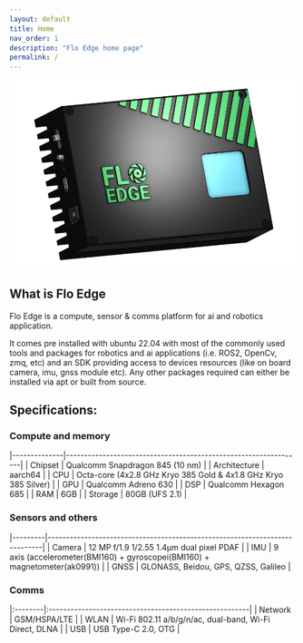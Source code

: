 ```yaml
---
layout: default
title: Home
nav_order: 1
description: "Flo Edge home page"
permalink: /
---
```


![](/assets/images/flo_edge.png)

## What is Flo Edge
Flo Edge is a compute, sensor & comms platform for ai and robotics application.

It comes pre installed with ubuntu 22.04 with most of the commonly used tools and packages for robotics and ai applications (i.e. ROS2, OpenCv, zmq, etc) and an SDK providing access to devices resources (like on board camera, imu, gnss module etc). Any other packages required can either be installed via apt or built from source.

## Specifications:
### Compute and memory

|--------------|-----------------------------------------------------------------|
| Chipset      | Qualcomm Snapdragon 845 (10 nm)                                 |
| Architecture | aarch64                                                         |
| CPU          | Octa-core (4x2.8 GHz Kryo 385 Gold & 4x1.8 GHz Kryo 385 Silver) |
| GPU          | Qualcomm Adreno 630                                             |
| DSP          | Qualcomm Hexagon 685                                            |
| RAM          | 6GB                                                             |
| Storage      | 80GB (UFS 2.1)                                                  |

### Sensors and others

|---------|----------------------------------------------------------------------------|
| Camera  | 12 MP f/1.9 1/2.55 1.4µm dual pixel PDAF                                   |
| IMU     | 9 axis (accelerometer(BMI160) + gyroscopei(BMI160) + magnetometer(ak0991)) |
| GNSS    | GLONASS, Beidou, GPS, QZSS, Galileo                                        |

### Comms

|:--------|:-------------------------------------------------------|
| Network | GSM/HSPA/LTE                                           |
| WLAN    | Wi-Fi 802.11 a/b/g/n/ac, dual-band, Wi-Fi Direct, DLNA |
| USB     | USB Type-C 2.0, OTG                                    |
